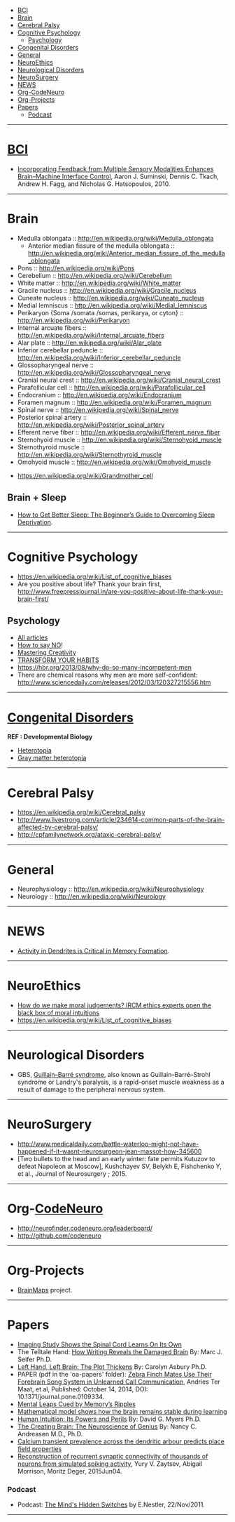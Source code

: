 + [BCI](#bci)
+ [Brain](#brain)
+ [Cerebral Palsy](#cerebral-palsy)
+ [Cognitive Psychology](#cognitive-psychology)
   + [Psychology](#psychology)
+ [Congenital Disorders](#congenital-disorders)
+ [General](#general)
+ [NeuroEthics](#neuroethics)
+ [Neurological Disorders](#neurological-disorders)
+ [NeuroSurgery](#neurosurgery)
+ [NEWS](#news)
+ [Org-CodeNeuro](#org-codeneuro)
+ [Org-Projects](#org-projects)
+ [Papers](#papers)
   + [Podcast](#podcast)

----

# [BCI](https://en.wikipedia.org/wiki/Brain%E2%80%93computer_interface)
+ [Incorporating Feedback from Multiple Sensory Modalities Enhances Brain–Machine Interface Control](http://www.cs.ou.edu/~fagg/papers/2010/suminski-etal-2010.pdf), Aaron J. Suminski, Dennis C. Tkach, Andrew H. Fagg, and Nicholas G. Hatsopoulos, 2010.

----

# Brain
* Medulla oblongata :: http://en.wikipedia.org/wiki/Medulla_oblongata
   * Anterior median fissure of the medulla oblongata :: http://en.wikipedia.org/wiki/Anterior_median_fissure_of_the_medulla_oblongata
* Pons :: http://en.wikipedia.org/wiki/Pons
* Cerebellum :: http://en.wikipedia.org/wiki/Cerebellum
* White matter :: http://en.wikipedia.org/wiki/White_matter
* Gracile nucleus :: http://en.wikipedia.org/wiki/Gracile_nucleus
* Cuneate nucleus :: http://en.wikipedia.org/wiki/Cuneate_nucleus
* Medial lemniscus :: http://en.wikipedia.org/wiki/Medial_lemniscus 
* Perikaryon {Soma /somata /somas, perikarya, or cyton} :: http://en.wikipedia.org/wiki/Perikaryon
* Internal arcuate fibers :: http://en.wikipedia.org/wiki/Internal_arcuate_fibers
* Alar plate :: http://en.wikipedia.org/wiki/Alar_plate
* Inferior cerebellar peduncle :: http://en.wikipedia.org/wiki/Inferior_cerebellar_peduncle
* Glossopharyngeal nerve :: http://en.wikipedia.org/wiki/Glossopharyngeal_nerve
* Cranial neural crest :: http://en.wikipedia.org/wiki/Cranial_neural_crest
* Parafollicular cell :: http://en.wikipedia.org/wiki/Parafollicular_cell
* Endocranium :: http://en.wikipedia.org/wiki/Endocranium
* Foramen magnum :: http://en.wikipedia.org/wiki/Foramen_magnum
* Spinal nerve :: http://en.wikipedia.org/wiki/Spinal_nerve  
* Posterior spinal artery :: http://en.wikipedia.org/wiki/Posterior_spinal_artery
* Efferent nerve fiber :: http://en.wikipedia.org/wiki/Efferent_nerve_fiber
* Sternohyoid muscle :: http://en.wikipedia.org/wiki/Sternohyoid_muscle
* Sternothyroid muscle :: http://en.wikipedia.org/wiki/Sternothyroid_muscle
* Omohyoid muscle :: http://en.wikipedia.org/wiki/Omohyoid_muscle
+ https://en.wikipedia.org/wiki/Grandmother_cell

## Brain + Sleep
+ [How to Get Better Sleep: The Beginner’s Guide to Overcoming Sleep Deprivation](http://jamesclear.com/better-sleep).

----

# Cognitive Psychology
+ https://en.wikipedia.org/wiki/List_of_cognitive_biases
+ Are you positive about life? Thank your brain first, http://www.freepressjournal.in/are-you-positive-about-life-thank-your-brain-first/

## Psychology
+ [All articles](http://jamesclear.com/archives)
+ [How to say NO](http://jamesclear.com/how-to-say-no)!
+ [Mastering Creativity](http://jamesclear.com/wp-content/uploads/2014/10/creativity-v1.pdf)
+ [TRANSFORM YOUR HABITS](http://jamesclear.com/wp-content/uploads/2013/11/habits-v2.pdf)
+ https://hbr.org/2013/08/why-do-so-many-incompetent-men
+ There are chemical reasons why men are more self-confident: http://www.sciencedaily.com/releases/2012/03/120327215556.htm

----

# [Congenital Disorders](http://en.wikipedia.org/wiki/Category:Congenital_disorders)
**REF : Developmental Biology**
+ [Heterotopia](http://en.wikipedia.org/wiki/Heterotopia_%28medicine%29)
+ [Gray matter heterotopia](http://en.wikipedia.org/wiki/Gray_matter_heterotopia)

----

# Cerebral Palsy
+ https://en.wikipedia.org/wiki/Cerebral_palsy
+ http://www.livestrong.com/article/234614-common-parts-of-the-brain-affected-by-cerebral-palsy/
+ http://cpfamilynetwork.org/ataxic-cerebral-palsy/

----

# General
+ Neurophysiology :: http://en.wikipedia.org/wiki/Neurophysiology
+ Neurology :: http://en.wikipedia.org/wiki/Neurology

----

# NEWS
+ [Activity in Dendrites is Critical in Memory Formation](http://neurosciencenews.com/neuroscience-dendrite-memory-formation-1477/). 

----

# NeuroEthics
+ [How do we make moral judgements? IRCM ethics experts open the black box of moral intuitions](http://www.rc-rc.ca/blog/how-do-we-make-moral-judgements-ircm-ethics-experts-open-the-black-box-of-moral-intuitions)
+ https://en.wikipedia.org/wiki/List_of_cognitive_biases

----

# Neurological Disorders
+ GBS, [Guillain–Barré syndrome](https://en.wikipedia.org/wiki/Guillain%E2%80%93Barr%C3%A9_syndrome), also known as Guillain–Barré–Strohl syndrome or Landry's paralysis, is a rapid-onset muscle weakness as a result of damage to the peripheral nervous system.

----

# NeuroSurgery
+ http://www.medicaldaily.com/battle-waterloo-might-not-have-happened-if-it-wasnt-neurosurgeon-jean-massot-how-345600
+ [Two bullets to the head and an early winter: fate permits Kutuzov to defeat Napoleon at Moscow], Kushchayev SV, Belykh E, Fishchenko Y, et al., Journal of Neurosurgery ; 2015.

----

# Org-[CodeNeuro](http://codeneuro.org/)
+ http://neurofinder.codeneuro.org/leaderboard/
+ http://github.com/codeneuro

----

# Org-Projects
+ [BrainMaps](http://en.wikipedia.org/wiki/BrainMaps) project.

---- 

# Papers
+ [Imaging Study Shows the Spinal Cord Learns On Its Own](http://www.itnonline.com/article/imaging-study-shows-spinal-cord-learns-its-own)
+ The Telltale Hand: [How Writing Reveals the Damaged Brain](http://www.dana.org/Cerebrum/Default.aspx?id=39304) By: Marc J. Seifer Ph.D.
+ [Left Hand, Left Brain: The Plot Thickens](http://www.dana.org/Cerebrum/2005/Left_Hand,_Left_Brain__The_Plot_Thickens/) By: Carolyn Asbury Ph.D. 
+ PAPER (pdf in the 'oa-papers' folder): [Zebra Finch Mates Use Their Forebrain Song System in Unlearned Call Communication](http://www.plosone.org/article/info%3Adoi%2F10.1371%2Fjournal.pone.0109334), Andries Ter Maat, et al, Published: October 14, 2014, DOI: 10.1371/journal.pone.0109334.
+ [Mental Leaps Cued by Memory’s Ripples](http://www.quantamagazine.org/20141022-mental-leaps-cued-by-memorys-ripples/)
+ [Mathematical model shows how the brain remains stable during learning](http://www.riken.jp/en/pr/press/2014/20141023_1/)
+ [Human Intuition: Its Powers and Perils](http://www.dana.org/Cerebrum/2002/Human_Intuition__The_Brain_Behind_the_Scenes/) By: David G. Myers Ph.D. 
+ [The Creating Brain: The Neuroscience of Genius](http://www.dana.org/Cerebrum/2005/The_Creating_Brain__The_Neuroscience_of_Genius/) By: Nancy C. Andreasen M.D., Ph.D.
+ [Calcium transient prevalence across the dendritic arbour predicts place field properties](http://www.nature.com/nature/journal/vaop/ncurrent/full/nature13871.html)
+ [Reconstruction of recurrent synaptic connectivity of thousands of neurons from simulated spiking activity](http://link.springer.com/article/10.1007/s10827-015-0565-5), Yury V. Zaytsev, Abigail Morrison, Moritz Deger, 2015Jun04.

### Podcast
+ Podcast: [The Mind's Hidden Switches](http://www.scientificamerican.com/podcast/episode/the-minds-hidden-switches-11-11-22/) by E.Nestler, 22/Nov/2011.

----


